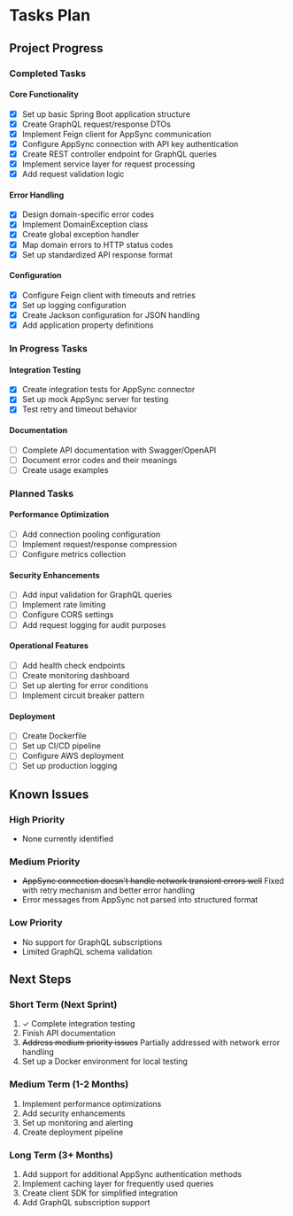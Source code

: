 # Tasks Plan

## Project Progress

### Completed Tasks

#### Core Functionality
- [x] Set up basic Spring Boot application structure
- [x] Create GraphQL request/response DTOs
- [x] Implement Feign client for AppSync communication
- [x] Configure AppSync connection with API key authentication
- [x] Create REST controller endpoint for GraphQL queries
- [x] Implement service layer for request processing
- [x] Add request validation logic

#### Error Handling
- [x] Design domain-specific error codes
- [x] Implement DomainException class
- [x] Create global exception handler
- [x] Map domain errors to HTTP status codes
- [x] Set up standardized API response format

#### Configuration
- [x] Configure Feign client with timeouts and retries
- [x] Set up logging configuration
- [x] Create Jackson configuration for JSON handling
- [x] Add application property definitions

### In Progress Tasks

#### Integration Testing
- [x] Create integration tests for AppSync connector
- [x] Set up mock AppSync server for testing
- [x] Test retry and timeout behavior

#### Documentation
- [ ] Complete API documentation with Swagger/OpenAPI
- [ ] Document error codes and their meanings
- [ ] Create usage examples

### Planned Tasks

#### Performance Optimization
- [ ] Add connection pooling configuration
- [ ] Implement request/response compression
- [ ] Configure metrics collection

#### Security Enhancements
- [ ] Add input validation for GraphQL queries
- [ ] Implement rate limiting
- [ ] Configure CORS settings
- [ ] Add request logging for audit purposes

#### Operational Features
- [ ] Add health check endpoints
- [ ] Create monitoring dashboard
- [ ] Set up alerting for error conditions
- [ ] Implement circuit breaker pattern

#### Deployment
- [ ] Create Dockerfile
- [ ] Set up CI/CD pipeline
- [ ] Configure AWS deployment
- [ ] Set up production logging

## Known Issues

### High Priority
- None currently identified

### Medium Priority
- ~~AppSync connection doesn't handle network transient errors well~~ Fixed with retry mechanism and better error handling
- Error messages from AppSync not parsed into structured format

### Low Priority
- No support for GraphQL subscriptions
- Limited GraphQL schema validation

## Next Steps

### Short Term (Next Sprint)
1. ✓ Complete integration testing
2. Finish API documentation
3. ~~Address medium priority issues~~ Partially addressed with network error handling
4. Set up a Docker environment for local testing

### Medium Term (1-2 Months)
1. Implement performance optimizations
2. Add security enhancements
3. Set up monitoring and alerting
4. Create deployment pipeline

### Long Term (3+ Months)
1. Add support for additional AppSync authentication methods
2. Implement caching layer for frequently used queries
3. Create client SDK for simplified integration
4. Add GraphQL subscription support 